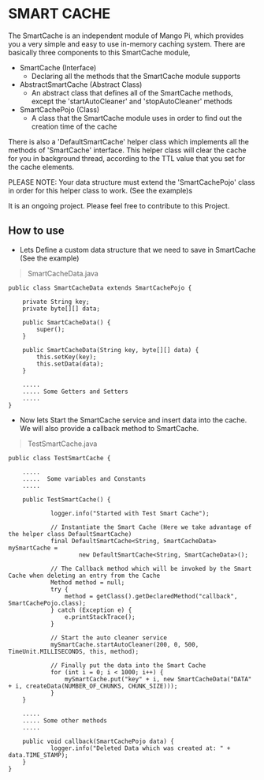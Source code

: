 # SMART CACHE

The SmartCache is an independent module of Mango Pi, which provides you a very simple and easy to use
in-memory caching system. There are basically three components to this SmartCache module,

* SmartCache            (Interface)
    * Declaring all the methods that the SmartCache module supports
* AbstractSmartCache    (Abstract Class)
    * An abstract class that defines all of the SmartCache methods, except the 'startAutoCleaner' and 'stopAutoCleaner' methods
* SmartCachePojo        (Class)
    * A class that the SmartCache module uses in order to find out the creation time of the cache


There is also a 'DefaultSmartCache' helper class which implements all the methods of 'SmartCache' interface.
This helper class will clear the cache for you in background thread, according to the TTL value that you set for the cache elements.

PLEASE NOTE: Your data structure must extend the 'SmartCachePojo' class in order for this helper class to work. (See the example)s

It is an ongoing project. Please feel free to contribute to this Project.

## How to use

* Lets Define a custom data structure that we need to save in SmartCache (See the example)

> SmartCacheData.java

    public class SmartCacheData extends SmartCachePojo {

        private String key;
        private byte[][] data;

        public SmartCacheData() {
            super();
        }

        public SmartCacheData(String key, byte[][] data) {
            this.setKey(key);
            this.setData(data);
        }

        .....
        ..... Some Getters and Setters
        .....
    }


* Now lets Start the SmartCache service and insert data into the cache. We will also provide a callback method to SmartCache.

> TestSmartCache.java

    public class TestSmartCache {

        .....
        .....  Some variables and Constants
        .....

        public TestSmartCache() {

                logger.info("Started with Test Smart Cache");

                // Instantiate the Smart Cache (Here we take advantage of the helper class DefaultSmartCache)
                final DefaultSmartCache<String, SmartCacheData> mySmartCache =
                        new DefaultSmartCache<String, SmartCacheData>();

                // The Callback method which will be invoked by the Smart Cache when deleting an entry from the Cache
                Method method = null;
                try {
                    method = getClass().getDeclaredMethod("callback", SmartCachePojo.class);
                } catch (Exception e) {
                    e.printStackTrace();
                }

                // Start the auto cleaner service
                mySmartCache.startAutoCleaner(200, 0, 500, TimeUnit.MILLISECONDS, this, method);

                // Finally put the data into the Smart Cache
                for (int i = 0; i < 1000; i++) {
                    mySmartCache.put("key" + i, new SmartCacheData("DATA" + i, createData(NUMBER_OF_CHUNKS, CHUNK_SIZE)));
                }
        }

        .....
        ..... Some other methods
        .....

        public void callback(SmartCachePojo data) {
                logger.info("Deleted Data which was created at: " + data.TIME_STAMP);
        }
    }

